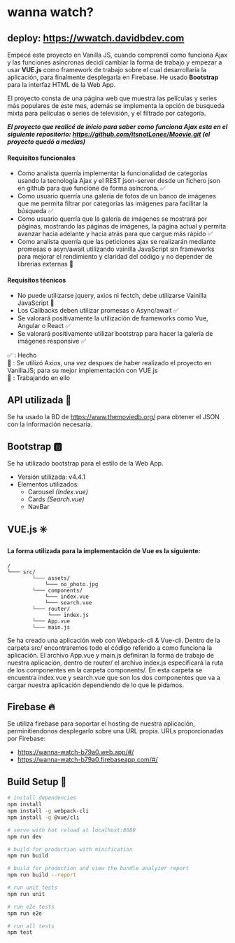 # wanna watch?
## deploy: https://wwatch.davidbdev.com

Empecé este proyecto en Vanilla JS, cuando comprendí como funciona Ajax y las funciones asincronas decidí cambiar la forma de trabajo y empezar a usar <b>VUE.js</b> como framework de trabajo sobre el cual desarrollaría la aplicación, para finalmente desplegarla en Firebase. He usado <b>Bootstrap</b> para la interfaz HTML de la Web App.

El proyecto consta de una página web que muestra las películas y series más populares de este mes, además se implementa la opción de busqueda mixta para películas o series de televisión, y el filtrado por categoría.

<b>_El proyecto que realicé de inicio para saber como funciona Ajax esta en el siguiente repositorio: https://github.com/itsnotLonee/Moovie.git (el proyecto quedó a medias)_</b>

#### Requisitos funcionales
  - Como analista querría implementar la funcionalidad de categorías usando la tecnología Ajax y el REST json-server desde un fichero json en github para que funcione de forma asíncrona. :white_check_mark:
  - Como usuario querría una galería de fotos de un banco de imágenes que me permita filtrar por categorías las imágenes para facilitar la búsqueda :white_check_mark:
  - Como usuario querría que la galería de imágenes se mostrará por páginas, mostrando las páginas de imágenes, la página actual y permita avanzar hacia adelante y hacia atrás para que cargue más rápido :white_check_mark:
  - Como analista querría que las peticiones ajax se realizarán mediante promesas o asyn/await utilizando vainilla JavaScript sin frameworks para mejorar el rendimiento y claridad del código y no depender de librerías externas :small_blue_diamond:
#### Requisitos técnicos
  - No puede utilizarse jquery, axios ni fectch, debe utilizarse Vainilla JavaScript :small_blue_diamond:
  - Los Callbacks deben utilizar promesas o Async/await :white_check_mark:
  - Se valorará positivamente la utilización de  frameworks como Vue, Angular o React :white_check_mark:
  - Se valorará positivamente utilizar bootstrap para hacer la galería de imágenes responsive :white_check_mark:
 
:white_check_mark: : Hecho <br>
:small_blue_diamond: : Se utilizó Axios, una vez despues de haber realizado el proyecto en VanillaJS; para su mejor implementación con VUE.js <br>
:wrench: : Trabajando en ello
  
## API utilizada :key:

Se ha usado la BD de https://www.themoviedb.org/ para obtener el JSON con la información necesaria.

## Bootstrap :b:

Se ha utilizado bootstrap para el estilo de la Web App.

  - Versión utilizada: v4.4.1
  - Elementos utilizados:
      - Carousel _(Index.vue)_
      - Cards _(Search.vue)_
      - NavBar
      
## VUE.js :eight_spoked_asterisk:

#### La forma utilizada para la implementación de Vue es la siguiente:

    /
    └─── src/
            └─── assets/
                └─── no_photo.jpg
            └─── components/
                └─── index.vue
                └─── search.vue
            └─── router/
                 └─── index.js
            └─── App.vue
            └─── main.js

Se ha creado una aplicación web con Webpack-cli & Vue-cli. Dentro de la carpeta src/ encontraremos todo el código referido a como funciona la aplicación. El archivo App.vue y main.js definiran la forma de trabajo de nuestra aplicación, dentro de router/ el archivo index.js especificará la ruta de los componentes en la carpeta components/. En esta carpeta se encuentra index.vue y search.vue que son los dos componentes que va a cargar nuestra aplicación dependiendo de lo que le pidamos.

## Firebase :fire:

Se utiliza firebase para soportar el hosting de nuestra aplicación, perminitiendonos desplegarlo sobre una URL propia.
URLs proporcionadas por Firebase:
  - https://wanna-watch-b79a0.web.app/#/
  - https://wanna-watch-b79a0.firebaseapp.com/#/
  

## Build Setup :hammer:

``` bash
# install dependencies
npm install
npm install -g webpack-cli
npm install -g @vue/cli

# serve with hot reload at localhost:8080
npm run dev

# build for production with minification
npm run build

# build for production and view the bundle analyzer report
npm run build --report

# run unit tests
npm run unit

# run e2e tests
npm run e2e

# run all tests
npm test
```

